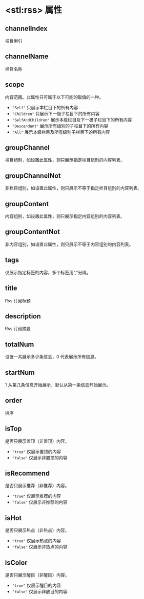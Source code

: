 # &lt;stl:rss&gt; 属性

## channelIndex

栏目索引

## channelName

栏目名称

## scope

内容范围。此属性只可属于以下可能的取值的一种。

- `"Self"` 只展示本栏目下的所有内容
- `"Children"` 只展示下一极子栏目下的所有内容
- `"SelfAndChildren"` 展示本级栏目及下一极子栏目下的所有内容
- `"Descendant"` 展示所有级别的子栏目下的所有内容
- `"All"` 展示本级栏目及所有级别子栏目下的所有内容

## groupChannel

栏目组别，如设置此属性，则只展示指定栏目组别的内容列表。

## groupChannelNot

非栏目组别，如设置此属性，则只展示不等于指定栏目组别的内容列表。

## groupContent

内容组别，如设置此属性，则只展示指定内容组别的内容列表。

## groupContentNot

非内容组别，如设置此属性，则只展示不等于内容组别的内容列表。

## tags

仅展示指定标签的内容，多个标签用","分隔。

## title

Rss 订阅标题

## description

Rss 订阅摘要

## totalNum

设置一共展示多少条信息，0 代表展示所有信息。

## startNum

1 从第几条信息开始展示，默认从第一条信息开始展示。

## order

排序

## isTop

是否只展示置顶（非置顶）内容。

- `"true"` 仅展示置顶的内容
- `"false"` 仅展示非置顶的内容

## isRecommend

是否只展示推荐（非推荐）内容。

- `"true"` 仅展示推荐的内容
- `"false"` 仅展示非推荐的内容

## isHot

是否只展示热点（非热点）内容。

- `"true"` 仅展示热点的内容
- `"false"` 仅展示非热点的内容

## isColor

是否只展示醒目（非醒目）内容。

- `"true"` 仅展示醒目的内容
- `"false"` 仅展示非醒目的内容
